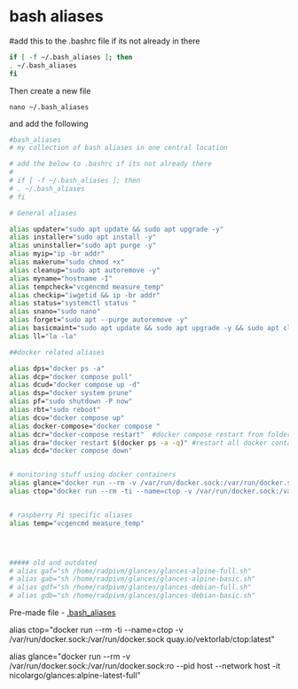# bash aliases

\#add this to the .bashrc file if its not already in there

```bash
if [ -f ~/.bash_aliases ]; then
. ~/.bash_aliases
fi
```

Then create a new file

`nano ~/.bash_aliases`

and add the following

```bash
#bash_aliases                                                         
# my collection of bash aliases in one central location

# add the below to .bashrc if its not already there
#
# if [ -f ~/.bash_aliases ]; then
# . ~/.bash_aliases
# fi

# General aliases

alias updater="sudo apt update && sudo apt upgrade -y"
alias installer="sudo apt install -y"
alias uninstaller="sudo apt purge -y"
alias myip="ip -br addr"
alias makerun="sudo chmod +x"
alias cleanup="sudo apt autoremove -y"
alias myname="hostname -I"
alias tempcheck="vcgencmd measure_temp"
alias checkip="iwgetid && ip -br addr"
alias status="systemctl status "
alias snano="sudo nano"
alias forget="sudo apt --purge autoremove -y"
alias basicmaint="sudo apt update && sudo apt upgrade -y && sudo apt clean && sudo apt autoremove -y "
alias ll="la -la"

##docker related aliases

alias dps="docker ps -a"
alias dcp="docker compose pull"
alias dcud="docker compose up -d"
alias dsp="docker system prune"
alias pf="sudo shutdown -P now"
alias rbt="sudo reboot"
alias dcu="docker compose up"
alias docker-compose="docker compose "
alias dcr="docker-compose restart"  #docker compose restart from folder with compose file
alias dra="docker restart $(docker ps -a -q)" #restart all docker containers
alias dcd="docker compose down"


# monitoring stuff using docker containers
alias glance="docker run --rm -v /var/run/docker.sock:/var/run/docker.sock:ro --pid host --network host -it nicolargo/glances:alpine-latest-full"
alias ctop="docker run --rm -ti --name=ctop -v /var/run/docker.sock:/var/run/docker.sock quay.io/vektorlab/ctop:latest"


# raspberry Pi specific aliases
alias temp="vcgencmd measure_temp"




##### old and outdated
# alias gaf="sh /home/radpivm/glances/glances-alpine-full.sh"
# alias gab="sh /home/radpivm/glances/glances-alpine-basic.sh"
# alias gdf="sh /home/radpivm/glances/glances-debian-full.sh"
# alias gdb="sh /home/radpivm/glances/glances-debian-basic.sh"
```

Pre-made file - [.bash\_aliases](https://bookstack.superradlab.com/attachments/5)

alias ctop="docker run --rm -ti --name=ctop -v /var/run/docker.sock:/var/run/docker.sock quay.io/vektorlab/ctop:latest"

alias glance="docker run --rm -v /var/run/docker.sock:/var/run/docker.sock:ro --pid host --network host -it nicolargo/glances:alpine-latest-full"